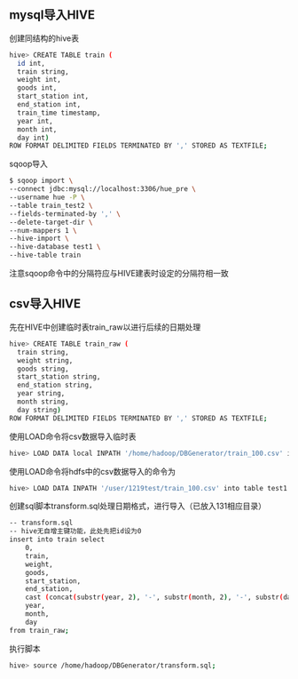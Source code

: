 ## mysql导入HIVE

创建同结构的hive表
```bash
hive> CREATE TABLE train (
  id int,
  train string,
  weight int,
  goods int,
  start_station int,
  end_station int,
  train_time timestamp,
  year int,
  month int,
  day int)
ROW FORMAT DELIMITED FIELDS TERMINATED BY ',' STORED AS TEXTFILE;
```

sqoop导入
```bash
$ sqoop import \
--connect jdbc:mysql://localhost:3306/hue_pre \
--username hue -P \
--table train_test2 \
--fields-terminated-by ',' \
--delete-target-dir \
--num-mappers 1 \
--hive-import \
--hive-database test1 \
--hive-table train
```
注意sqoop命令中的分隔符应与HIVE建表时设定的分隔符相一致

## csv导入HIVE

先在HIVE中创建临时表train_raw以进行后续的日期处理
```bash
hive> CREATE TABLE train_raw (
  train string,
  weight string,
  goods string,
  start_station string,
  end_station string,
  year string,
  month string,
  day string)
ROW FORMAT DELIMITED FIELDS TERMINATED BY ',' STORED AS TEXTFILE;
```

使用LOAD命令将csv数据导入临时表
```bash
hive> LOAD DATA local INPATH '/home/hadoop/DBGenerator/train_100.csv' into table test1.train_raw;
```

使用LOAD命令将hdfs中的csv数据导入的命令为
```bash
hive> LOAD DATA INPATH '/user/1219test/train_100.csv' into table test1.train_raw;
```

创建sql脚本transform.sql处理日期格式，进行导入（已放入131相应目录）
```bash
-- transform.sql
-- hive无自增主键功能，此处先把id设为0
insert into train select
    0,
    train,
    weight,
    goods,
    start_station,
    end_station,
    cast (concat(substr(year, 2), '-', substr(month, 2), '-', substr(day, 2), ' 00:00:00') as timestamp),
    year,
    month,
    day
from train_raw;
```

执行脚本
```bash
hive> source /home/hadoop/DBGenerator/transform.sql;
```